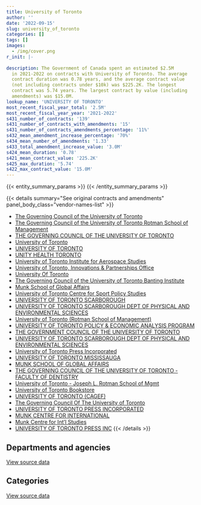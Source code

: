 ```yaml
---
title: University of Toronto
author: ''
date: '2022-09-15'
slug: university_of_toronto
categories: []
tags: []
images:
  - /img/cover.png
r_init: |-
  
description: The Government of Canada spent an estimated $2.5M
  in 2021-2022 on contracts with University of Toronto. The average
  contract duration was 0.78 years, and the average contract value
  (not including contracts under $10k) was $225.2K. The longest
  contract was 5.74 years. The largest contract by value (including
  amendments) was $15.0M.
lookup_name: 'UNIVERSITY OF TORONTO'
most_recent_fiscal_year_total: '2.5M'
most_recent_fiscal_year_year: '2021-2022'
s431_number_of_contracts: '139'
s431_number_of_contracts_with_amendments: '15'
s431_number_of_contracts_amendments_percentage: '11%'
s432_mean_amendment_increase_percentage: '70%'
s434_mean_number_of_amendments: '1.33'
s433_total_amendment_increase_value: '3.0M'
s424_mean_duration: '0.78'
s421_mean_contract_value: '225.2K'
s425_max_duration: '5.74'
s422_max_contract_value: '15.0M'
---
```


<script src="/rmarkdown-libs/htmlwidgets/htmlwidgets.js"></script>
<link href="/rmarkdown-libs/datatables-css/datatables-crosstalk.css" rel="stylesheet" />
<script src="/rmarkdown-libs/datatables-binding/datatables.js"></script>
<script src="/rmarkdown-libs/jquery/jquery-3.6.0.min.js"></script>
<link href="/rmarkdown-libs/dt-core-bootstrap/css/dataTables.bootstrap.min.css" rel="stylesheet" />
<link href="/rmarkdown-libs/dt-core-bootstrap/css/dataTables.bootstrap.extra.css" rel="stylesheet" />
<script src="/rmarkdown-libs/dt-core-bootstrap/js/jquery.dataTables.min.js"></script>
<script src="/rmarkdown-libs/dt-core-bootstrap/js/dataTables.bootstrap.min.js"></script>
<link href="/rmarkdown-libs/crosstalk/css/crosstalk.min.css" rel="stylesheet" />
<script src="/rmarkdown-libs/crosstalk/js/crosstalk.min.js"></script>
<script src="/rmarkdown-libs/htmlwidgets/htmlwidgets.js"></script>
<link href="/rmarkdown-libs/datatables-css/datatables-crosstalk.css" rel="stylesheet" />
<script src="/rmarkdown-libs/datatables-binding/datatables.js"></script>
<script src="/rmarkdown-libs/jquery/jquery-3.6.0.min.js"></script>
<link href="/rmarkdown-libs/dt-core-bootstrap/css/dataTables.bootstrap.min.css" rel="stylesheet" />
<link href="/rmarkdown-libs/dt-core-bootstrap/css/dataTables.bootstrap.extra.css" rel="stylesheet" />
<script src="/rmarkdown-libs/dt-core-bootstrap/js/jquery.dataTables.min.js"></script>
<script src="/rmarkdown-libs/dt-core-bootstrap/js/dataTables.bootstrap.min.js"></script>
<link href="/rmarkdown-libs/crosstalk/css/crosstalk.min.css" rel="stylesheet" />
<script src="/rmarkdown-libs/crosstalk/js/crosstalk.min.js"></script>

{{< entity_summary_params >}}
{{< /entity_summary_params >}}

{{< details summary="See original contracts and amendments" panel_body_class="vendor-names-list" >}}
- [The Governing Council of the University of Toronto](https://search.open.canada.ca/en/ct/?sort=contract_value_f%20desc&page=1&search_text=%22The%20Governing%20Council%20of%20the%20University%20of%20Toronto%22)
- [The Governing Council of the University of Toronto Rotman School of Management](https://search.open.canada.ca/en/ct/?sort=contract_value_f%20desc&page=1&search_text=%22The%20Governing%20Council%20of%20the%20University%20of%20Toronto%20Rotman%20School%20of%20Management%22)
- [THE GOVERNING COUNCIL OF THE UNIVERSITY OF TORONTO](https://search.open.canada.ca/en/ct/?sort=contract_value_f%20desc&page=1&search_text=%22THE%20GOVERNING%20COUNCIL%20OF%20THE%20UNIVERSITY%20OF%20TORONTO%22)
- [University of Toronto](https://search.open.canada.ca/en/ct/?sort=contract_value_f%20desc&page=1&search_text=%22University%20of%20Toronto%22)
- [UNIVERSITY OF TORONTO](https://search.open.canada.ca/en/ct/?sort=contract_value_f%20desc&page=1&search_text=%22UNIVERSITY%20OF%20TORONTO%22)
- [UNITY HEALTH TORONTO](https://search.open.canada.ca/en/ct/?sort=contract_value_f%20desc&page=1&search_text=%22UNITY%20HEALTH%20TORONTO%22)
- [University of Toronto Institute for Aerospace Studies](https://search.open.canada.ca/en/ct/?sort=contract_value_f%20desc&page=1&search_text=%22University%20of%20Toronto%20Institute%20for%20Aerospace%20Studies%22)
- [University of Toronto, Innovations & Partnerships Office](https://search.open.canada.ca/en/ct/?sort=contract_value_f%20desc&page=1&search_text=%22University%20of%20Toronto%2c%20Innovations%20%26%20Partnerships%20Office%22)
- [University Of Toronto](https://search.open.canada.ca/en/ct/?sort=contract_value_f%20desc&page=1&search_text=%22University%20Of%20Toronto%22)
- [The Governing Council of the University of Toronto Banting Institute](https://search.open.canada.ca/en/ct/?sort=contract_value_f%20desc&page=1&search_text=%22The%20Governing%20Council%20of%20the%20University%20of%20Toronto%20Banting%20Institute%22)
- [Munk School of Global Affairs](https://search.open.canada.ca/en/ct/?sort=contract_value_f%20desc&page=1&search_text=%22Munk%20School%20of%20Global%20Affairs%22)
- [University of Toronto Centre for Sport Policy Studies](https://search.open.canada.ca/en/ct/?sort=contract_value_f%20desc&page=1&search_text=%22University%20of%20Toronto%20Centre%20for%20Sport%20Policy%20Studies%22)
- [UNIVERSITY OF TORONTO SCARBOROUGH](https://search.open.canada.ca/en/ct/?sort=contract_value_f%20desc&page=1&search_text=%22UNIVERSITY%20OF%20TORONTO%20SCARBOROUGH%22)
- [UNIVERSITY OF TORONTO SCARBOROUGH DEPT OF PHYSICAL AND ENVIRONMENTAL SCIENCES](https://search.open.canada.ca/en/ct/?sort=contract_value_f%20desc&page=1&search_text=%22UNIVERSITY%20OF%20TORONTO%20SCARBOROUGH%20%20DEPT%20OF%20PHYSICAL%20AND%20ENVIRONMENTAL%20SCIENCES%22)
- [University of Toronto (Rotman School of Management)](https://search.open.canada.ca/en/ct/?sort=contract_value_f%20desc&page=1&search_text=%22University%20of%20Toronto%20%28Rotman%20School%20of%20Management%29%22)
- [UNIVERSITY OF TORONTO POLICY & ECONOMIC ANALYSIS PROGRAM](https://search.open.canada.ca/en/ct/?sort=contract_value_f%20desc&page=1&search_text=%22UNIVERSITY%20OF%20TORONTO%20POLICY%20%26%20ECONOMIC%20ANALYSIS%20PROGRAM%22)
- [THE GOVERNMENT COUNCIL OF THE UNIVERSITY OF TORONTO](https://search.open.canada.ca/en/ct/?sort=contract_value_f%20desc&page=1&search_text=%22THE%20GOVERNMENT%20COUNCIL%20OF%20THE%20UNIVERSITY%20OF%20TORONTO%22)
- [UNIVERSITY OF TORONTO SCARBOROUGH DEPT OF PHYSICAL AND ENVIRONMENTAL SCIENCES](https://search.open.canada.ca/en/ct/?sort=contract_value_f%20desc&page=1&search_text=%22UNIVERSITY%20OF%20TORONTO%20SCARBOROUGH%20DEPT%20OF%20PHYSICAL%20AND%20ENVIRONMENTAL%20SCIENCES%22)
- [University of Toronto Press Incorporated](https://search.open.canada.ca/en/ct/?sort=contract_value_f%20desc&page=1&search_text=%22University%20of%20Toronto%20Press%20Incorporated%22)
- [UNIVERSITY OF TORONTO MISSISSAUGA](https://search.open.canada.ca/en/ct/?sort=contract_value_f%20desc&page=1&search_text=%22UNIVERSITY%20OF%20TORONTO%20MISSISSAUGA%22)
- [MUNK SCHOOL OF GLOBAL AFFAIRS](https://search.open.canada.ca/en/ct/?sort=contract_value_f%20desc&page=1&search_text=%22MUNK%20SCHOOL%20OF%20GLOBAL%20AFFAIRS%22)
- [THE GOVERNING COUNCIL OF THE UNIVERSITY OF TORONTO - FACULTY OF DENTISTRY](https://search.open.canada.ca/en/ct/?sort=contract_value_f%20desc&page=1&search_text=%22THE%20GOVERNING%20COUNCIL%20OF%20THE%20UNIVERSITY%20OF%20TORONTO%20-%20FACULTY%20OF%20DENTISTRY%22)
- [University of Toronto - Joseph L. Rotman School of Mgmt](https://search.open.canada.ca/en/ct/?sort=contract_value_f%20desc&page=1&search_text=%22University%20of%20Toronto%20-%20Joseph%20L.%20Rotman%20School%20of%20Mgmt%22)
- [University of Toronto Bookstore](https://search.open.canada.ca/en/ct/?sort=contract_value_f%20desc&page=1&search_text=%22University%20of%20Toronto%20Bookstore%22)
- [UNIVERSITY OF TORONTO (CAGEF)](https://search.open.canada.ca/en/ct/?sort=contract_value_f%20desc&page=1&search_text=%22UNIVERSITY%20OF%20TORONTO%20%28CAGEF%29%22)
- [The Governing Council Of The University of Toronto](https://search.open.canada.ca/en/ct/?sort=contract_value_f%20desc&page=1&search_text=%22The%20Governing%20Council%20Of%20The%20University%20of%20Toronto%22)
- [UNIVERSITY OF TORONTO PRESS INCORPORATED](https://search.open.canada.ca/en/ct/?sort=contract_value_f%20desc&page=1&search_text=%22UNIVERSITY%20OF%20TORONTO%20PRESS%20INCORPORATED%22)
- [MUNK CENTRE FOR INTERNATIONAL](https://search.open.canada.ca/en/ct/?sort=contract_value_f%20desc&page=1&search_text=%22MUNK%20CENTRE%20FOR%20INTERNATIONAL%22)
- [Munk Centre for Int’l Studies](https://search.open.canada.ca/en/ct/?sort=contract_value_f%20desc&page=1&search_text=%22Munk%20Centre%20for%20Int%27l%20Studies%22)
- [UNIVERSITY OF TORONTO PRESS INC](https://search.open.canada.ca/en/ct/?sort=contract_value_f%20desc&page=1&search_text=%22UNIVERSITY%20OF%20TORONTO%20PRESS%20INC%22)
{{< /details >}}

## Departments and agencies

<div id="htmlwidget-1" style="width:100%;height:auto;" class="datatables html-widget"></div>
<script type="application/json" data-for="htmlwidget-1">{"x":{"style":"bootstrap","filter":"none","vertical":false,"data":[["<a href=\"/departments/aafc-aac/\">Agriculture and Agri-Food Canada<\/a>","<a href=\"/departments/cic/\">Immigration, Refugees and Citizenship Canada<\/a>","<a href=\"/departments/cnsc-ccsn/\">Canadian Nuclear Safety Commission<\/a>","<a href=\"/departments/csa-asc/\">Canadian Space Agency<\/a>","<a href=\"/departments/csc-scc/\">Correctional Service of Canada<\/a>","<a href=\"/departments/csps-efpc/\">Canada School of Public Service<\/a>","<a href=\"/departments/dfatd-maecd/\">Global Affairs Canada<\/a>","<a href=\"/departments/dfo-mpo/\">Fisheries and Oceans Canada<\/a>","<a href=\"/departments/dnd-mdn/\">National Defence<\/a>","<a href=\"/departments/ec/\">Environment and Climate Change Canada<\/a>","<a href=\"/departments/esdc-edsc/\">Employment and Social Development Canada<\/a>","<a href=\"/departments/hc-sc/\">Health Canada<\/a>","<a href=\"/departments/jus/\">Department of Justice Canada<\/a>","<a href=\"/departments/nrc-cnrc/\">National Research Council Canada<\/a>","<a href=\"/departments/nrcan-rncan/\">Natural Resources Canada<\/a>","<a href=\"/departments/pco-bcp/\">Privy Council Office<\/a>","<a href=\"/departments/phac-aspc/\">Public Health Agency of Canada<\/a>","<a href=\"/departments/pwgsc-tpsgc/\">Public Services and Procurement Canada<\/a>","<a href=\"/departments/tbs-sct/\">Treasury Board of Canada Secretariat<\/a>","<a href=\"/departments/tc/\">Transport Canada<\/a>","<a href=\"/departments/wage/\">Department for Women and Gender Equality<\/a>"],[24000,null,18692.09,504417.64,null,null,null,22599.09,6022343.87,120117.78,null,284801.73,24024,25742.57,48489.2,null,null,null,21598.6,null,null],[25425,null,null,736998.86,10651.15,null,null,null,11409369.65,192851.76,15000,207353.56,null,245700.04,35437.82,106623.98,null,24929,null,2578.16,30000],[null,17566.19,null,706306.02,null,null,5073.05,null,2143642.68,187872.39,null,284023.15,null,216473.21,63968.28,null,244434.83,null,null,20021.84,null],[null,1587.31,null,216870.58,null,23547.99,128415.45,null,824987.29,109125.23,20887,141608.96,null,301862.55,141150,99411.75,494625.54,null,null,null,null]],"container":"<table class=\"table table-striped table-hover row-border order-column display\">\n  <thead>\n    <tr>\n      <th>Department<\/th>\n      <th>2018-2019<\/th>\n      <th>2019-2020<\/th>\n      <th>2020-2021<\/th>\n      <th>2021-2022<\/th>\n    <\/tr>\n  <\/thead>\n<\/table>","options":{"order":[[4,"desc"]],"pageLength":10,"autoWidth":true,"columnDefs":[{"targets":1,"render":"function(data, type, row, meta) {\n    return type !== 'display' ? data : DTWidget.formatCurrency(data, \"$\", 2, 3, \",\", \".\", true, null);\n  }"},{"targets":2,"render":"function(data, type, row, meta) {\n    return type !== 'display' ? data : DTWidget.formatCurrency(data, \"$\", 2, 3, \",\", \".\", true, null);\n  }"},{"targets":3,"render":"function(data, type, row, meta) {\n    return type !== 'display' ? data : DTWidget.formatCurrency(data, \"$\", 2, 3, \",\", \".\", true, null);\n  }"},{"targets":4,"render":"function(data, type, row, meta) {\n    return type !== 'display' ? data : DTWidget.formatCurrency(data, \"$\", 2, 3, \",\", \".\", true, null);\n  }"},{"width":"16%","targets":[1,2,3,4]},{"className":"dt-right","targets":[1,2,3,4]}],"orderClasses":false}},"evals":["options.columnDefs.0.render","options.columnDefs.1.render","options.columnDefs.2.render","options.columnDefs.3.render"],"jsHooks":[]}</script>
<p class="text-right">
<a href="https://github.com/GoC-Spending/contracts-data/tree/main/data/out/vendors/university_of_toronto/summary_by_fiscal_year_by_department.csv" class="source-data-link btn btn-link">View source data</a>
</p>

## Categories

<div id="htmlwidget-2" style="width:100%;height:auto;" class="datatables html-widget"></div>
<script type="application/json" data-for="htmlwidget-2">{"x":{"style":"bootstrap","filter":"none","vertical":false,"data":[["<a href=\"/categories/facilities_and_construction/\">Facilities and construction<\/a>","<a href=\"/categories/office_management/\">Office management<\/a>","<a href=\"/categories/professional_services/\">Professional services<\/a>","<a href=\"/categories/information_technology/\">Information technology<\/a>","<a href=\"/categories/medical/\">Medical<\/a>","<a href=\"/categories/industrial_products_and_services/\">Industrial products and services<\/a>","<a href=\"/categories/human_capital/\">Human capital<\/a>"],[5743852.99,null,1324206.88,null,null,null,48766.7],[9837802.39,10651.15,2301408.69,2578.16,null,729969.6,160508.99],[236356.54,50711.5,3105059.45,20021.84,72644.94,null,404587.37],[33958.76,null,1911477.75,18700,38485.06,null,501458.06]],"container":"<table class=\"table table-striped table-hover row-border order-column display\">\n  <thead>\n    <tr>\n      <th>Category<\/th>\n      <th>2018-2019<\/th>\n      <th>2019-2020<\/th>\n      <th>2020-2021<\/th>\n      <th>2021-2022<\/th>\n    <\/tr>\n  <\/thead>\n<\/table>","options":{"order":[[4,"desc"]],"dom":"t","pageLength":30,"autoWidth":true,"columnDefs":[{"targets":1,"render":"function(data, type, row, meta) {\n    return type !== 'display' ? data : DTWidget.formatCurrency(data, \"$\", 2, 3, \",\", \".\", true, null);\n  }"},{"targets":2,"render":"function(data, type, row, meta) {\n    return type !== 'display' ? data : DTWidget.formatCurrency(data, \"$\", 2, 3, \",\", \".\", true, null);\n  }"},{"targets":3,"render":"function(data, type, row, meta) {\n    return type !== 'display' ? data : DTWidget.formatCurrency(data, \"$\", 2, 3, \",\", \".\", true, null);\n  }"},{"targets":4,"render":"function(data, type, row, meta) {\n    return type !== 'display' ? data : DTWidget.formatCurrency(data, \"$\", 2, 3, \",\", \".\", true, null);\n  }"},{"width":"16%","targets":[1,2,3,4]},{"className":"dt-right","targets":[1,2,3,4]}],"orderClasses":false,"lengthMenu":[10,25,30,50,100]}},"evals":["options.columnDefs.0.render","options.columnDefs.1.render","options.columnDefs.2.render","options.columnDefs.3.render"],"jsHooks":[]}</script>
<p class="text-right">
<a href="https://github.com/GoC-Spending/contracts-data/tree/main/data/out/vendors/university_of_toronto/summary_by_fiscal_year_by_category.csv" class="source-data-link btn btn-link">View source data</a>
</p>
